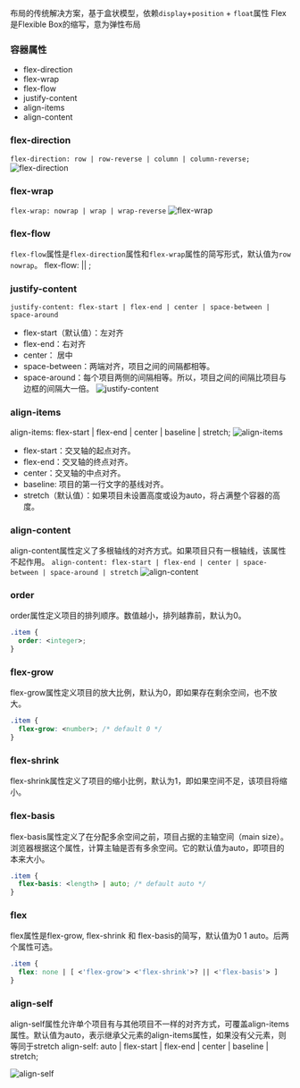 布局的传统解决方案，基于盒状模型，依赖`display`+`position` + `float`属性
Flex是Flexible Box的缩写，意为弹性布局
### 容器属性
- flex-direction
- flex-wrap
- flex-flow
- justify-content
- align-items
- align-content

### flex-direction
`flex-direction: row | row-reverse | column | column-reverse;`
![flex-direction](http://www.ruanyifeng.com/blogimg/asset/2015/bg2015071005.png)

### flex-wrap
`flex-wrap: nowrap | wrap | wrap-reverse`
![flex-wrap](http://www.ruanyifeng.com/blogimg/asset/2015/bg2015071006.png)
### flex-flow
`flex-flow`属性是`flex-direction`属性和`flex-wrap`属性的简写形式，默认值为`row nowrap`。
flex-flow: <flex-direction> || <flex-wrap>;


### justify-content
`justify-content: flex-start | flex-end | center | space-between | space-around`

- flex-start（默认值）：左对齐
- flex-end：右对齐
- center： 居中
- space-between：两端对齐，项目之间的间隔都相等。
- space-around：每个项目两侧的间隔相等。所以，项目之间的间隔比项目与边框的间隔大一倍。
![justify-content](http://www.ruanyifeng.com/blogimg/asset/2015/bg2015071010.png)

### align-items
align-items: flex-start | flex-end | center | baseline | stretch;
![align-items](http://www.ruanyifeng.com/blogimg/asset/2015/bg2015071011.png)
- flex-start：交叉轴的起点对齐。
- flex-end：交叉轴的终点对齐。
- center：交叉轴的中点对齐。
- baseline: 项目的第一行文字的基线对齐。
- stretch（默认值）：如果项目未设置高度或设为auto，将占满整个容器的高度。

### align-content
align-content属性定义了多根轴线的对齐方式。如果项目只有一根轴线，该属性不起作用。
`align-content: flex-start | flex-end | center | space-between | space-around | stretch`
![align-content](http://www.ruanyifeng.com/blogimg/asset/2015/bg2015071012.png)
### order
order属性定义项目的排列顺序。数值越小，排列越靠前，默认为0。
```css
.item {
  order: <integer>;
}
```


### flex-grow
flex-grow属性定义项目的放大比例，默认为0，即如果存在剩余空间，也不放大。
```css
.item {
  flex-grow: <number>; /* default 0 */
}
```


### flex-shrink
flex-shrink属性定义了项目的缩小比例，默认为1，即如果空间不足，该项目将缩小。

### flex-basis
flex-basis属性定义了在分配多余空间之前，项目占据的主轴空间（main size）。浏览器根据这个属性，计算主轴是否有多余空间。它的默认值为auto，即项目的本来大小。
```css
.item {
  flex-basis: <length> | auto; /* default auto */
}
```

### flex
flex属性是flex-grow, flex-shrink 和 flex-basis的简写，默认值为0 1 auto。后两个属性可选。
```css
.item {
  flex: none | [ <'flex-grow'> <'flex-shrink'>? || <'flex-basis'> ]
}
```

### align-self
align-self属性允许单个项目有与其他项目不一样的对齐方式，可覆盖align-items属性。默认值为auto，表示继承父元素的align-items属性，如果没有父元素，则等同于stretch
align-self: auto | flex-start | flex-end | center | baseline | stretch;

![align-self](http://www.ruanyifeng.com/blogimg/asset/2015/bg2015071016.png)
